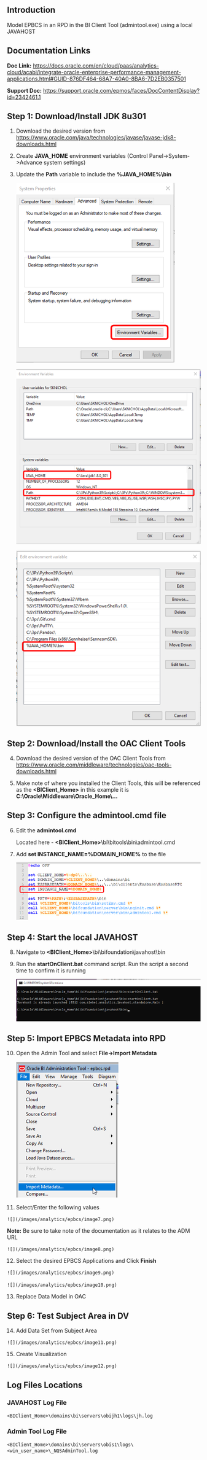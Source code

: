 ## **Introduction**

Model EPBCS in an RPD in the BI Client Tool (admintool.exe) using a local JAVAHOST

## **Documentation Links**

**Doc Link:** <https://docs.oracle.com/en/cloud/paas/analytics-cloud/acabi/integrate-oracle-enterprise-performance-management-applications.html#GUID-876DF464-68A7-40A0-8BA6-7D2EB0357501>

**Support Doc:** <https://support.oracle.com/epmos/faces/DocContentDisplay?id=2342461.1>

## **Step 1: Download/Install JDK 8u301**

1.  Download the desired version from <https://www.oracle.com/java/technologies/javase/javase-jdk8-downloads.html>

2.  Create **JAVA\_HOME** environment variables (Control Panel-\>System-\>Advance system settings)

3.  Update the **Path** variable to include the **%JAVA\_HOME%\\bin**

    ![](/images/analytics/epbcs/image1.png)

    ![](/images/analytics/epbcs/image2.png)

    ![](/images/analytics/epbcs/image3.png)

## **Step 2: Download/Install the OAC Client Tools**

4.  Download the desired version of the OAC Client Tools from <https://www.oracle.com/middleware/technologies/oac-tools-downloads.html>

5.  Make note of where you installed the Client Tools, this will be referenced as the **\<BIClient\_Home\>** in this example it is **C:\\Oracle\\Middleware\\Oracle\_Home\\\...**

## **Step 3: Configure the admintool.cmd file**

6.  Edit the **admintool.cmd**

    Located here - **\<BIClient\_Home\>**\\bi\\bitools\\bin\\admintool.cmd

7.  Add **set INSTANCE\_NAME=%DOMAIN\_HOME%** to the file

    ![](/images/analytics/epbcs/image4.png)

## **Step 4: Start the local JAVAHOST**

8.  Navigate to **\<BIClient\_Home\>**\\bi\\bifoundation\\javahost\\bin

9.  Run the **startOnClient.bat** command script. Run the script a second time to confirm it is running

    ![](/images/analytics/epbcs/image5.png)

## **Step 5: Import EPBCS Metadata into RPD**

10. Open the Admin Tool and select **File-\>Import Metadata**

    ![](/images/analytics/epbcs/image6.png)

11.  Select/Enter the following values

    ![](/images/analytics/epbcs/image7.png)

**Note:** Be sure to take note of the documentation as it relates to the ADM URL

    ![](/images/analytics/epbcs/image8.png)

12.  Select the desired EPBCS Applications and Click **Finish**

    ![](/images/analytics/epbcs/image9.png)

    ![](/images/analytics/epbcs/image10.png)

13.  Replace Data Model in OAC

## **Step 6: Test Subject Area in DV**

14.  Add Data Set from Subject Area

    ![](/images/analytics/epbcs/image11.png)

15.  Create Visualization
    
    ![](/images/analytics/epbcs/image12.png)

## **Log Files Locations**

### JAVAHOST Log File

```
<BIClient_Home>\domains\bi\servers\obijh1\logs\jh.log
```

### Admin Tool Log File

```
<BIClient_Home>\domains\bi\servers\obis1\logs\<win_user_name>\_NQSAdminTool.log
```
